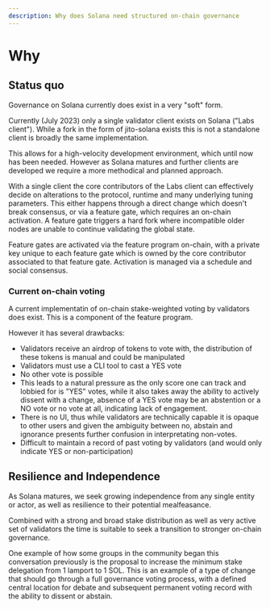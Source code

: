 ```yaml
---
description: Why does Solana need structured on-chain governance
---
```


# Why



## Status quo

Governance on Solana currently does exist in a very "soft" form.&#x20;

Currently (July 2023) only a single validator client exists on Solana ("Labs client"). While a fork in the form of jito-solana exists this is not a standalone client is broadly the same implementation.&#x20;

This allows for a high-velocity development environment, which until now has been needed. However as Solana matures and further clients are developed we require a more methodical and planned approach.

With a single client the core contributors of the Labs client can effectively decide on alterations to the protocol, runtime and many underlying tuning parameters. This either happens through a direct change which doesn't break consensus, or via a feature gate, which requires an on-chain activation. A feature gate triggers a hard fork where incompatible older nodes are unable to continue validating the global state.&#x20;

Feature gates are activated via the feature program on-chain, with a private key unique to each feature gate which is owned by the core contributor associated to that feature gate. Activation is managed via a schedule and social consensus.

### Current on-chain voting

A current implementatin of on-chain stake-weighted voting by validators does exist. This is a component of the feature program.

However it has several drawbacks:

* Validators receive an airdrop of tokens to vote with, the distribution of these tokens is manual and could be manipulated
* Validators must use a CLI tool to cast a YES vote
* No other vote is possible
* This leads to a natural pressure as the only score one can track and lobbied for is "YES" votes, while it also takes away the ability to actively dissent with a change, absence of a YES vote may be an abstention or a NO vote or no vote at all, indicating lack of engagement.
* There is no UI, thus while validators are technically capable it is opaque to other users and given the ambiguity between no, abstain and ignorance presents further confusion in interpretating non-votes.
* Difficult to maintain a record of past voting by validators (and would only indicate YES or non-participation)



## Resilience and Independence

As Solana matures, we seek growing independence from any single entity or actor, as well as resilience to their potential mealfeasance.

Combined with a strong and broad stake distribution as well as very active set of validators the time is suitable to seek a transition to stronger on-chain governance.&#x20;

One example of how some groups in the community began this conversation previously is the proposal to increase the minimum stake delegation from 1 lamport to 1 SOL. This is an example of a type of change that should go through a full governance voting process, with a defined central location for debate and subsequent permanent voting record with the ability to dissent or abstain.
